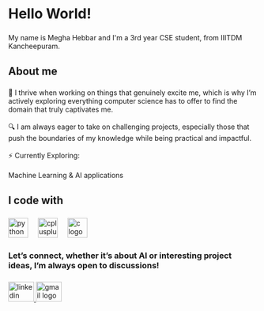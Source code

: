 <h1 align="left">Hello World!</h1>

###

<p align="left">My name is Megha Hebbar and I'm a 3rd year CSE student, from IIITDM Kancheepuram.</p>

###

<h2 align="left">About me</h2>

###

<p align="left">🧠 I thrive when working on things that genuinely excite me, which is why I’m actively exploring everything computer science has to offer to find the domain that truly captivates me.<br><br>🔍 I am always eager to take on challenging projects, especially those that push the boundaries of my knowledge while being practical and impactful.<br><br>⚡ Currently Exploring:<br><br>Machine Learning & AI applications</p>

###

<h2 align="left">I code with</h2>

###

<div align="left">
  <img src="https://cdn.jsdelivr.net/gh/devicons/devicon/icons/python/python-original.svg" height="40" alt="python logo"  />
  <img width="12" />
  <img src="https://cdn.jsdelivr.net/gh/devicons/devicon/icons/cplusplus/cplusplus-original.svg" height="40" alt="cplusplus logo"  />
  <img width="12" />
  <img src="https://cdn.jsdelivr.net/gh/devicons/devicon/icons/c/c-original.svg" height="40" alt="c logo"  />
</div>

###

<h3 align="left">Let’s connect, whether it’s about AI or interesting project ideas, I’m always open to discussions!</h3>

###

<div align="left">
  <a href="https://www.linkedin.com/in/](https://www.linkedin.com/in/megha-hebbar-73aa3b261/" target="_blank">
  <img src="https://raw.githubusercontent.com/maurodesouza/profile-readme-generator/master/src/assets/icons/social/linkedin/default.svg" width="52" height="40" alt="linkedin logo"  />
 </a>
  <a href="mailto:meghahebbar06@gmail.com">
  <img src="https://raw.githubusercontent.com/maurodesouza/profile-readme-generator/master/src/assets/icons/social/gmail/default.svg" width="52" height="40" alt="gmail logo"  />
  </a>
</div>

###
